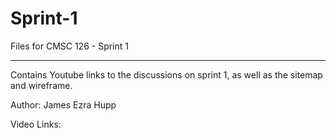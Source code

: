 # Sprint-1

Files for CMSC 126 - Sprint 1

----------------------------------------------------------------------------------------------

Contains Youtube links to the discussions on sprint 1, as well as the sitemap and wireframe.

Author: James Ezra Hupp

Video Links:
